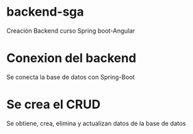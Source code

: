 # backend-sga
Creación Backend curso Spring boot-Angular
# Conexion del backend
Se conecta la base de datos con Spring-Boot
# Se crea el CRUD
Se obtiene, crea, elimina y actualizan datos de la base de datos